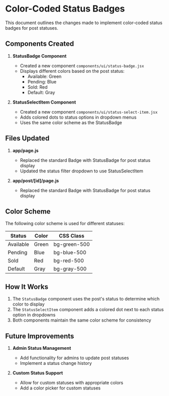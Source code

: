 # Color-Coded Status Badges

This document outlines the changes made to implement color-coded status badges for post statuses.

## Components Created

1. **StatusBadge Component**
   - Created a new component `components/ui/status-badge.jsx`
   - Displays different colors based on the post status:
     - Available: Green
     - Pending: Blue
     - Sold: Red
     - Default: Gray

2. **StatusSelectItem Component**
   - Created a new component `components/ui/status-select-item.jsx`
   - Adds colored dots to status options in dropdown menus
   - Uses the same color scheme as the StatusBadge

## Files Updated

1. **app/page.js**
   - Replaced the standard Badge with StatusBadge for post status display
   - Updated the status filter dropdown to use StatusSelectItem

2. **app/post/[id]/page.js**
   - Replaced the standard Badge with StatusBadge for post status display

## Color Scheme

The following color scheme is used for different statuses:

| Status    | Color  | CSS Class        |
|-----------|--------|------------------|
| Available | Green  | bg-green-500     |
| Pending   | Blue   | bg-blue-500      |
| Sold      | Red    | bg-red-500       |
| Default   | Gray   | bg-gray-500      |

## How It Works

1. The `StatusBadge` component uses the post's status to determine which color to display
2. The `StatusSelectItem` component adds a colored dot next to each status option in dropdowns
3. Both components maintain the same color scheme for consistency

## Future Improvements

1. **Admin Status Management**
   - Add functionality for admins to update post statuses
   - Implement a status change history

2. **Custom Status Support**
   - Allow for custom statuses with appropriate colors
   - Add a color picker for custom statuses 